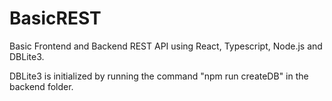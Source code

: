 # BasicREST
Basic Frontend and Backend REST API using React, Typescript, Node.js and DBLite3.

DBLite3 is initialized by running the command "npm run createDB" in the backend folder.